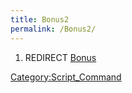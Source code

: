 ```yaml
---
title: Bonus2
permalink: /Bonus2/
---
```


1.  REDIRECT [Bonus](/Bonus "wikilink")

[Category:Script_Command](/Category:Script_Command "wikilink")